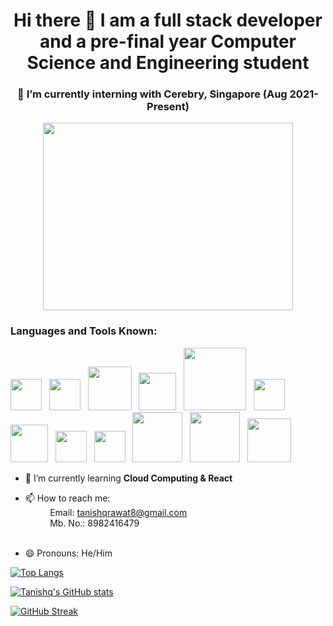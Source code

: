 <h1 align="center">Hi there 👋 I am a full stack developer and a pre-final year Computer Science and Engineering student</h1>
<h3 align="center">🔭 I’m currently interning with Cerebry, Singapore (Aug 2021-Present)</h3>
<p align="Center"> <img src="https://st3.depositphotos.com/3382541/13326/v/600/depositphotos_133260890-stock-illustration-programmer-sitting-on-big-laptop.jpg" width="400px" height="300px" /> </p>

<h3 align="left">Languages and Tools Known:</h3>
<p> <img src="https://user-images.githubusercontent.com/82946769/147456479-5876d343-ebac-4f16-a2ed-3a51c3b68631.png" width="50px" />&nbsp;&nbsp;
    <img src="https://user-images.githubusercontent.com/82946769/147456744-a76ef3a0-5461-4c89-bbf1-5ac6dcfbe564.png" width="50px"/>&nbsp;&nbsp;
    <img src="https://user-images.githubusercontent.com/82946769/147456934-844950c1-0b12-426e-a0d2-ca34b0993fe6.png" width="70px"/>&nbsp;&nbsp;
    <img src="https://upload.wikimedia.org/wikipedia/commons/thumb/c/c3/Python-logo-notext.svg/1200px-Python-logo-notext.svg.png" width="60px"/>&nbsp;&nbsp;
    <img src="https://user-images.githubusercontent.com/82946769/147457384-aa87113c-8f66-48a8-819f-e94516ee472f.png" width="100px"/>&nbsp;&nbsp;
    <img src="https://user-images.githubusercontent.com/82946769/147457014-d4b64055-59c7-447c-aebd-e136f13e8fd0.png" width="50px"/>&nbsp;&nbsp;
    <img src="https://user-images.githubusercontent.com/82946769/147457074-7650e731-5a6a-4473-9569-174ff060c98c.png" width="60px"/>&nbsp;&nbsp;
    <img src="https://user-images.githubusercontent.com/82946769/147457279-ae0a0cd8-d7ef-4617-8a83-172e553c09da.png" width="50px"/>&nbsp;&nbsp;
    <img src="https://user-images.githubusercontent.com/82946769/147457557-ffc20fa9-4138-4ee1-a2af-2b513ddf6583.png" width="50px"/>&nbsp;&nbsp;
    <img src="https://user-images.githubusercontent.com/82946769/147457875-344e6c4a-ff71-4e87-92fe-8a11e9f55bd5.png" width="80px"/>&nbsp;&nbsp;
    <img src="https://user-images.githubusercontent.com/82946769/147458205-78d18e54-293a-46eb-93e5-06ed3cc7efa1.png" width="80px"/>&nbsp;&nbsp;
    <img src="https://user-images.githubusercontent.com/82946769/147460120-0d713aa5-4acf-419b-ae1e-4ed45e888643.png" width="70px"/>&nbsp;&nbsp;</p>

- 🌱 I’m currently learning **Cloud Computing & React**

- 📫 How to reach me: 
        <br />&nbsp;&nbsp;&nbsp;&nbsp;&nbsp;&nbsp;&nbsp;&nbsp;&nbsp;&nbsp;Email: tanishqrawat8@gmail.com 
        <br />&nbsp;&nbsp;&nbsp;&nbsp;&nbsp;&nbsp;&nbsp;&nbsp;&nbsp;&nbsp;Mb. No.: 8982416479<br /><br />

- 😄 Pronouns: He/Him



[![Top Langs](https://github-readme-stats.vercel.app/api/top-langs/?username=tanishq-17102001)](https://github.com/tanishq-17102001/github-readme-stats)


[![Tanishq's GitHub stats](https://github-readme-stats.vercel.app/api?username=tanishq-17102001&count_private=true)](https://github.com/tanishq-17102001/github-readme-stats)


[![GitHub Streak](https://github-readme-streak-stats.herokuapp.com/?user=tanishq-17102001)](https://github.com/tanishq-17102001/github-readme-streak-stats)
